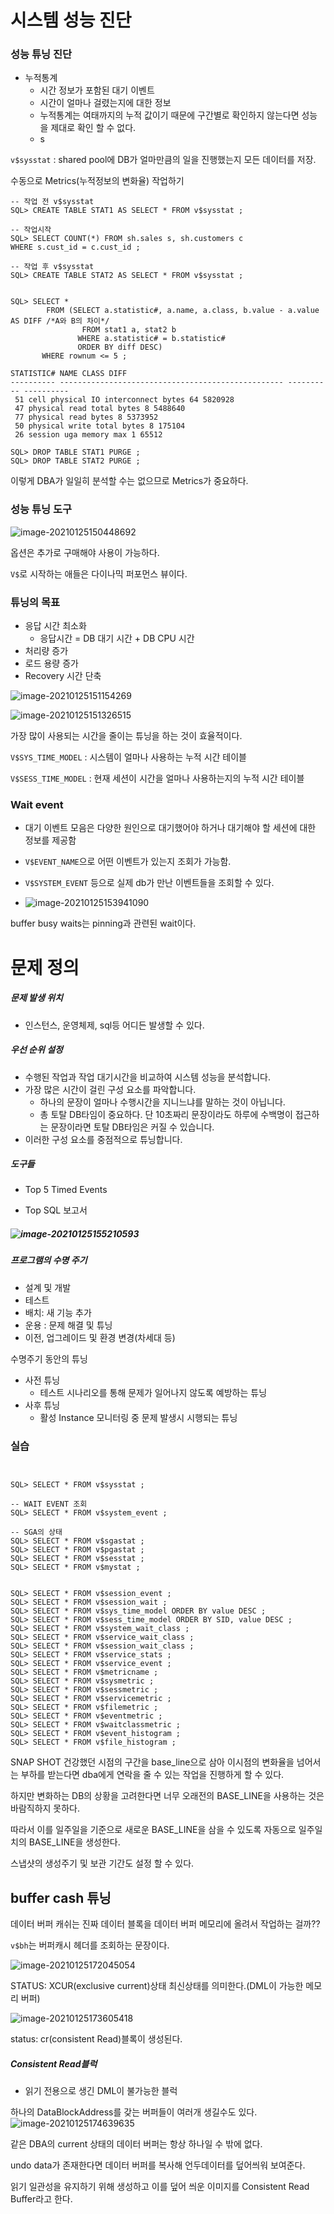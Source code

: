 # 시스템 성능 진단

### 성능 튜닝 진단

- 누적통계
  - 시간 정보가 포함된 대기 이벤트
  - 시간이 얼마나 걸렸는지에 대한 정보
  - 누적통계는 여태까지의 누적 값이기 때문에 구간별로 확인하지 않는다면 성능을 제대로 확인 할 수 없다.
  - s



`v$sysstat` : shared pool에 DB가 얼마만큼의 일을 진행했는지 모든 데이터를 저장.

수동으로 Metrics(누적정보의 변화율) 작업하기

```mysql
-- 작업 전 v$sysstat
SQL> CREATE TABLE STAT1 AS SELECT * FROM v$sysstat ;

-- 작업시작
SQL> SELECT COUNT(*) FROM sh.sales s, sh.customers c
WHERE s.cust_id = c.cust_id ;

-- 작업 후 v$sysstat
SQL> CREATE TABLE STAT2 AS SELECT * FROM v$sysstat ;


SQL> SELECT *
        FROM (SELECT a.statistic#, a.name, a.class, b.value - a.value AS DIFF /*A와 B의 차이*/
                FROM stat1 a, stat2 b
               WHERE a.statistic# = b.statistic#
               ORDER BY diff DESC)
	   WHERE rownum <= 5 ;
	   
STATISTIC# NAME CLASS DIFF
---------- -------------------------------------------------- ---------- ----------
 51 cell physical IO interconnect bytes 64 5820928
 47 physical read total bytes 8 5488640
 77 physical read bytes 8 5373952
 50 physical write total bytes 8 175104
 26 session uga memory max 1 65512
 
SQL> DROP TABLE STAT1 PURGE ;
SQL> DROP TABLE STAT2 PURGE ;
```



이렇게 DBA가 일일히 분석할 수는 없으므로 Metrics가 중요하다.



### 성능 튜닝 도구

![image-20210125150448692](20210125.assets/image-20210125150448692.png)

옵션은 추가로 구매해야 사용이 가능하다.

`V$`로 시작하는 애들은 다이나믹 퍼포먼스 뷰이다.



### 튜닝의 목표

- 응답 시간 최소화
  - 응답시간 = DB 대기 시간 + DB CPU 시간
- 처리량 증가
- 로드 용량 증가
- Recovery 시간 단축

![image-20210125151154269](20210125.assets/image-20210125151154269.png)

![image-20210125151326515](20210125.assets/image-20210125151326515.png)

가장 많이 사용되는 시간을 줄이는 튜닝을 하는 것이 효율적이다.

`V$SYS_TIME_MODEL` : 시스템이 얼마나 사용하는 누적 시간 테이블

`V$SESS_TIME_MODEL` : 현재 세션이 시간을 얼마나 사용하는지의 누적 시간 테이블



### Wait event

- 대기 이벤트 모음은 다양한 원인으로 대기했어야 하거나 대기해야 할 세션에 대한 정보를 제공함
- `V$EVENT_NAME`으로 어떤 이벤트가 있는지 조회가 가능함.
- `V$SYSTEM_EVENT` 등으로 실제 db가 만난 이벤트들을 조회할 수 있다.

- ![image-20210125153941090](20210125.assets/image-20210125153941090.png)

buffer busy waits는 pinning과 관련된 wait이다.



# 문제 정의

##### 문제 발생 위치

- 인스턴스, 운영체제, sql등 어디든 발생할 수 있다.



##### 우선 순위 설정

- 수행된 작업과 작업 대기시간을 비교하여 시스템 성능을 분석합니다.
- 가장 많은 시간이 걸린 구성 요소를 파악합니다.
  - 하나의 문장이 얼마나 수행시간을 지니느냐를 말하는 것이 아닙니다.
  - 총 토탈 DB타임이 중요하다. 단 10초짜리 문장이라도 하루에 수백명이 접근하는 문장이라면 토탈 DB타임은 커질 수 있습니다.
- 이러한 구성 요소를 중점적으로 튜닝합니다.



##### 도구들

- Top 5 Timed Events

- Top SQL 보고서

##### ![image-20210125155210593](20210125.assets/image-20210125155210593.png)



##### 프로그램의 수명 주기

- 설계 및 개발
- 테스트
- 배치: 새 기능 추가
- 운용 : 문제 해결 및 튜닝
- 이전, 업그레이드 및 환경 변경(차세대 등)



수명주기 동안의 튜닝

- 사전 튜닝
  - 테스트 시나리오를 통해 문제가 일어나지 않도록 예방하는 튜닝
- 사후 튜닝
  - 활성 Instance 모니터링 중 문제 발생시 시행되는 튜닝 



### 실습

```mysql


SQL> SELECT * FROM v$sysstat ;

-- WAIT EVENT 조회
SQL> SELECT * FROM v$system_event ;

-- SGA의 상태
SQL> SELECT * FROM v$sgastat ;
SQL> SELECT * FROM v$pgastat ;
SQL> SELECT * FROM v$sesstat ;
SQL> SELECT * FROM v$mystat ;


SQL> SELECT * FROM v$session_event ;
SQL> SELECT * FROM v$session_wait ;
SQL> SELECT * FROM v$sys_time_model ORDER BY value DESC ;
SQL> SELECT * FROM v$sess_time_model ORDER BY SID, value DESC ;
SQL> SELECT * FROM v$system_wait_class ;
SQL> SELECT * FROM v$service_wait_class ;
SQL> SELECT * FROM v$session_wait_class ;
SQL> SELECT * FROM v$service_stats ;
SQL> SELECT * FROM v$service_event ;
SQL> SELECT * FROM v$metricname ;
SQL> SELECT * FROM v$sysmetric ;
SQL> SELECT * FROM v$sessmetric ;
SQL> SELECT * FROM v$servicemetric ;
SQL> SELECT * FROM v$filemetric ;
SQL> SELECT * FROM v$eventmetric ;
SQL> SELECT * FROM v$waitclassmetric ;
SQL> SELECT * FROM v$event_histogram ;
SQL> SELECT * FROM v$file_histogram ; 
```



SNAP SHOT 건강했던 시점의 구간을 base_line으로 삼아 이시점의 변화율을 넘어서는 부하를 받는다면 dba에게 연락을 줄 수 있는 작업을 진행하게 할 수 있다.

하지만 변화하는 DB의 상황을 고려한다면 너무 오래전의 BASE_LINE을 사용하는 것은 바람직하지 못하다.

따라서 이를 일주일을 기준으로 새로운 BASE_LINE을 삼을 수 있도록 자동으로 일주일 치의 BASE_LINE을 생성한다.



스냅샷의 생성주기 및 보관 기간도 설정 할 수 있다.





## buffer cash 튜닝

데이터 버퍼 캐쉬는 진짜 데이터 블록을 데이터 버퍼 메모리에 올려서 작업하는 걸까??

 `v$bh`는 버퍼캐시 헤더를 조회하는 문장이다.

![image-20210125172045054](20210125.assets/image-20210125172045054.png)

STATUS: XCUR(exclusive current)상태  최신상태를 의미한다.(DML이 가능한 메모리 버퍼)

![image-20210125173605418](20210125.assets/image-20210125173605418.png)

status: cr(consistent Read)블록이 생성된다.

##### Consistent Read블럭

- 읽기 전용으로 생긴 DML이 불가능한 블럭

하나의 DataBlockAddress를 갖는 버퍼들이 여러개 생길수도 있다.![image-20210125174639635](20210125.assets/image-20210125174639635.png)

같은 DBA의 current 상태의 데이터 버퍼는 항상 하나일 수 밖에 없다.

undo data가 존재한다면 데이터 버퍼를 복사해 언두데이터를 덮어씌워 보여준다.

읽기 일관성을 유지하기 위해 생성하고 이를 덮어 씌운 이미지를 Consistent Read Buffer라고 한다.

